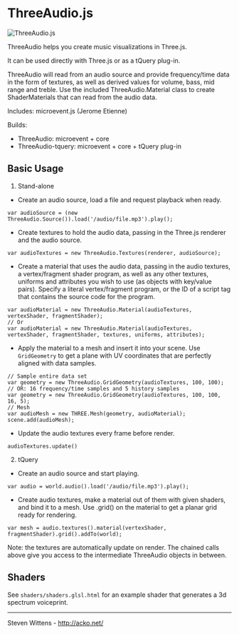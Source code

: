 ThreeAudio.js
==========

![ThreeAudio.js](https://raw.github.com/unconed/ThreeAudio.js/master/misc/ThreeAudio.png)


ThreeAudio helps you create music visualizations in Three.js.

It can be used directly with Three.js or as a tQuery plug-in.

ThreeAudio will read from an audio source and provide frequency/time data in the form of textures, as well as derived values for volume, bass, mid range and treble. Use the included ThreeAudio.Material class to create ShaderMaterials that can read from the audio data.

Includes: microevent.js (Jerome Etienne)

Builds:

 * ThreeAudio: microevent + core
 * ThreeAudio-tquery: microevent + core + tQuery plug-in

Basic Usage
-----

1) Stand-alone

* Create an audio source, load a file and request playback when ready.
```
var audioSource = (new ThreeAudio.Source()).load('/audio/file.mp3').play();
```
* Create textures to hold the audio data, passing in the Three.js renderer and the audio source.
```
var audioTextures = new ThreeAudio.Textures(renderer, audioSource);
```  
* Create a material that uses the audio data, passing in the audio textures, a vertex/fragment shader program, as well as any other textures, uniforms and attributes you wish to use (as objects with key/value pairs). Specify a literal vertex/fragment program, or the ID of a script tag that contains the source code for the program.
```
var audioMaterial = new ThreeAudio.Material(audioTextures, vertexShader, fragmentShader);
// Or
var audioMaterial = new ThreeAudio.Material(audioTextures, vertexShader, fragmentShader, textures, uniforms, attributes);
```
* Apply the material to a mesh and insert it into your scene. Use `GridGeometry` to get a plane with UV coordinates that are perfectly aligned with data samples.
```
// Sample entire data set
var geometry = new ThreeAudio.GridGeometry(audioTextures, 100, 100);
// OR: 16 frequency/time samples and 5 history samples
var geometry = new ThreeAudio.GridGeometry(audioTextures, 100, 100, 16, 5);
// Mesh
var audioMesh = new THREE.Mesh(geometry, audioMaterial);
scene.add(audioMesh);
```
* Update the audio textures every frame before render.
```
audioTextures.update()
```

2) tQuery

* Create an audio source and start playing.
```
var audio = world.audio().load('/audio/file.mp3').play();
```
* Create audio textures, make a material out of them with given shaders, and bind it to a mesh. Use .grid() on the material to get a planar grid ready for rendering.
```
var mesh = audio.textures().material(vertexShader, fragmentShader).grid().addTo(world);
```

Note: the textures are automatically update on render. The chained calls above give you access to the intermediate ThreeAudio objects in between.

Shaders
-------

See `shaders/shaders.glsl.html` for an example shader that generates a 3d spectrum voiceprint.


* * *

Steven Wittens - http://acko.net/
